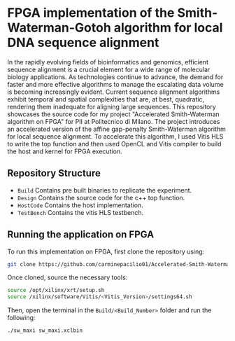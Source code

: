 # FPGA implementation of the Smith-Waterman-Gotoh algorithm for local DNA sequence alignment
In the rapidly evolving fields of bioinformatics and genomics, efficient sequence alignment is a crucial element for a wide range of molecular biology applications. As technologies continue to advance, the demand for faster and more effective algorithms to manage the escalating data volume is becoming increasingly evident. Current sequence alignment algorithms exhibit temporal and spatial complexities that are, at best, quadratic, rendering them inadequate for aligning large sequences. 
This repository showcases the source code for my project "Accelerated Smith-Waterman algorithm on FPGA" for PII at Politecnico di Milano. The project introduces an accelerated version of the affine gap-penalty Smith-Waterman algorithm for local sequence alignment. 
To accelerate this algorithm, I used Vitis HLS to write the top function and then used OpenCL and Vitis compiler to build the host and kernel for FPGA execution.

## Repository Structure
* `Build` Contains pre built binaries to replicate the experiment.
* `Design` Contains the source code for the c++ top function.
* `HostCode` Contains the host implementation.
* `TestBench` Contains the vitis HLS testbench.

## Running the application on FPGA
To run this implementation on FPGA, first clone the repository using:

```bash
git clone https://github.com/carminepacilio01/Accelerated-Smith-Waterman-algorithm-on-FPGA.git
```
Once cloned, source the necessary tools:
```bash
source /opt/xilinx/xrt/setup.sh
source /xilinx/software/Vitis/<Vitis_Version>/settings64.sh
```
Then, open the terminal in the `Build/<Build_Number>` folder and run the following:
```bash
./sw_maxi sw_maxi.xclbin
```
